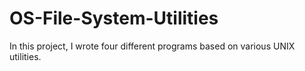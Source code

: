 # OS-File-System-Utilities
In this project, I wrote four different programs based on various UNIX utilities.
